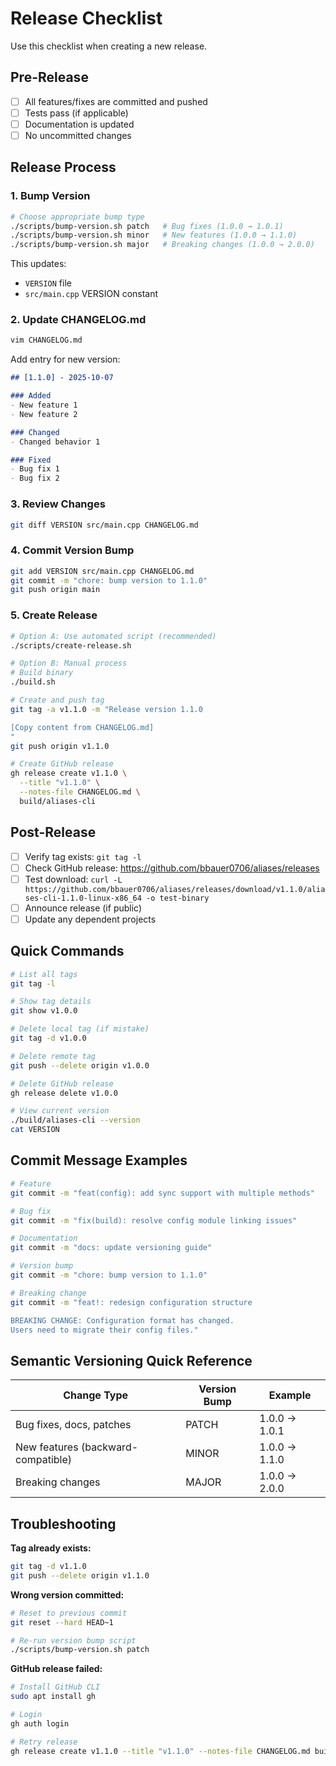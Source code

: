 # Release Checklist

Use this checklist when creating a new release.

## Pre-Release

- [ ] All features/fixes are committed and pushed
- [ ] Tests pass (if applicable)
- [ ] Documentation is updated
- [ ] No uncommitted changes

## Release Process

### 1. Bump Version

```bash
# Choose appropriate bump type
./scripts/bump-version.sh patch   # Bug fixes (1.0.0 → 1.0.1)
./scripts/bump-version.sh minor   # New features (1.0.0 → 1.1.0)
./scripts/bump-version.sh major   # Breaking changes (1.0.0 → 2.0.0)
```

This updates:
- `VERSION` file
- `src/main.cpp` VERSION constant

### 2. Update CHANGELOG.md

```bash
vim CHANGELOG.md
```

Add entry for new version:
```markdown
## [1.1.0] - 2025-10-07

### Added
- New feature 1
- New feature 2

### Changed
- Changed behavior 1

### Fixed
- Bug fix 1
- Bug fix 2
```

### 3. Review Changes

```bash
git diff VERSION src/main.cpp CHANGELOG.md
```

### 4. Commit Version Bump

```bash
git add VERSION src/main.cpp CHANGELOG.md
git commit -m "chore: bump version to 1.1.0"
git push origin main
```

### 5. Create Release

```bash
# Option A: Use automated script (recommended)
./scripts/create-release.sh

# Option B: Manual process
# Build binary
./build.sh

# Create and push tag
git tag -a v1.1.0 -m "Release version 1.1.0

[Copy content from CHANGELOG.md]
"
git push origin v1.1.0

# Create GitHub release
gh release create v1.1.0 \
  --title "v1.1.0" \
  --notes-file CHANGELOG.md \
  build/aliases-cli
```

## Post-Release

- [ ] Verify tag exists: `git tag -l`
- [ ] Check GitHub release: https://github.com/bbauer0706/aliases/releases
- [ ] Test download: `curl -L https://github.com/bbauer0706/aliases/releases/download/v1.1.0/aliases-cli-1.1.0-linux-x86_64 -o test-binary`
- [ ] Announce release (if public)
- [ ] Update any dependent projects

## Quick Commands

```bash
# List all tags
git tag -l

# Show tag details
git show v1.0.0

# Delete local tag (if mistake)
git tag -d v1.0.0

# Delete remote tag
git push --delete origin v1.0.0

# Delete GitHub release
gh release delete v1.0.0

# View current version
./build/aliases-cli --version
cat VERSION
```

## Commit Message Examples

```bash
# Feature
git commit -m "feat(config): add sync support with multiple methods"

# Bug fix
git commit -m "fix(build): resolve config module linking issues"

# Documentation
git commit -m "docs: update versioning guide"

# Version bump
git commit -m "chore: bump version to 1.1.0"

# Breaking change
git commit -m "feat!: redesign configuration structure

BREAKING CHANGE: Configuration format has changed.
Users need to migrate their config files."
```

## Semantic Versioning Quick Reference

| Change Type | Version Bump | Example |
|-------------|--------------|---------|
| Bug fixes, docs, patches | PATCH | 1.0.0 → 1.0.1 |
| New features (backward-compatible) | MINOR | 1.0.0 → 1.1.0 |
| Breaking changes | MAJOR | 1.0.0 → 2.0.0 |

## Troubleshooting

**Tag already exists:**
```bash
git tag -d v1.1.0
git push --delete origin v1.1.0
```

**Wrong version committed:**
```bash
# Reset to previous commit
git reset --hard HEAD~1

# Re-run version bump script
./scripts/bump-version.sh patch
```

**GitHub release failed:**
```bash
# Install GitHub CLI
sudo apt install gh

# Login
gh auth login

# Retry release
gh release create v1.1.0 --title "v1.1.0" --notes-file CHANGELOG.md build/aliases-cli
```
